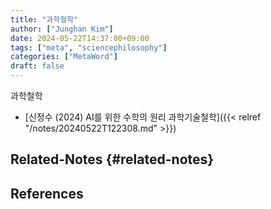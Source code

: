 ```yaml
---
title: "과학철학"
author: ["Junghan Kim"]
date: 2024-05-22T14:37:00+09:00
tags: ["meta", "sciencephilosophy"]
categories: ["MetaWord"]
draft: false
---
```


과학철학

-   [신정수 (2024) AI를 위한 수학의 원리 과학기술철학]({{< relref "/notes/20240522T122308.md" >}})


## Related-Notes {#related-notes}

## References

<style>.csl-entry{text-indent: -1.5em; margin-left: 1.5em;}</style><div class="csl-bib-body">
</div>
